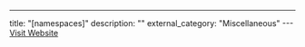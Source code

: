 ---
title: "[namespaces]"
description: ""
external_category: "Miscellaneous"
---[Visit Website](https://sn0int.readthedocs.io/en/latest/config.html#namespaces)

